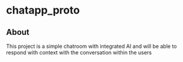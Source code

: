 # chatapp_proto

## About
This project is a simple chatroom with integrated AI and will be able to respond with context with the conversation within the users


